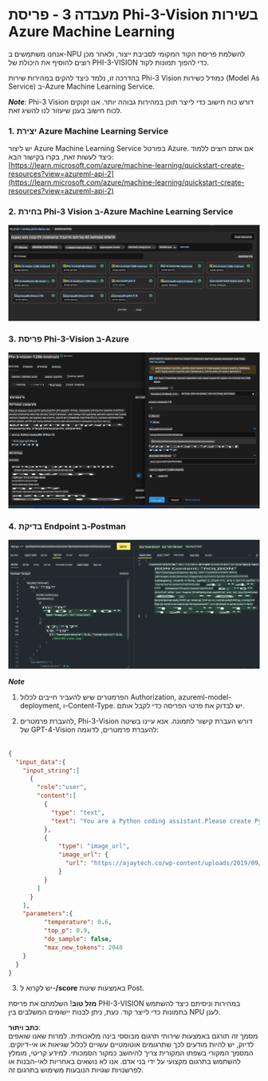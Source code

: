 # **מעבדה 3 - פריסת Phi-3-Vision בשירות Azure Machine Learning**

אנחנו משתמשים ב-NPU להשלמת פריסת הקוד המקומי לסביבת ייצור, ולאחר מכן רוצים להוסיף את היכולת של PHI-3-VISION כדי להפוך תמונות לקוד.

בהדרכה זו, נלמד כיצד להקים במהירות שירות Phi-3 Vision כמודל כשירות (Model As Service) ב-Azure Machine Learning Service.

***Note***: Phi-3 Vision דורש כוח חישוב כדי לייצר תוכן במהירות גבוהה יותר. אנו זקוקים לכוח חישוב בענן שיעזור לנו להשיג זאת.

### **1. יצירת Azure Machine Learning Service**

יש ליצור Azure Machine Learning Service בפורטל Azure. אם אתם רוצים ללמוד כיצד לעשות זאת, בקרו בקישור הבא: [https://learn.microsoft.com/azure/machine-learning/quickstart-create-resources?view=azureml-api-2](https://learn.microsoft.com/azure/machine-learning/quickstart-create-resources?view=azureml-api-2)

### **2. בחירת Phi-3 Vision ב-Azure Machine Learning Service**

![קטלוג](../../../../../../../../../translated_images/vison_catalog.e04e9e5f2b6ff115fff30e793e54e617da07251c7b192e1a68e6b050917f45aa.he.png)

### **3. פריסת Phi-3-Vision ב-Azure**

![פריסה](../../../../../../../../../translated_images/vision_deploy.c0582d08b5d49675c643f3bedc04ae106957304f3cd4702406fa08bea80ba213.he.png)

### **4. בדיקת Endpoint ב-Postman**

![בדיקה](../../../../../../../../../translated_images/vision_test.fb4ff33607077153c7b5dcf37648dc5a9cb550824aeba89963e6b270314fc554.he.png)

***Note***

1. הפרמטרים שיש להעביר חייבים לכלול Authorization, azureml-model-deployment, ו-Content-Type. יש לבדוק את פרטי הפריסה כדי לקבל אותם.

2. להעברת פרמטרים, Phi-3-Vision דורש העברת קישור לתמונה. אנא עיינו בשיטה של GPT-4-Vision להעברת פרמטרים, לדוגמה:

```json

{
  "input_data":{
    "input_string":[
      {
        "role":"user",
        "content":[ 
          {
            "type": "text",
            "text": "You are a Python coding assistant.Please create Python code for image "
          },
          {
              "type": "image_url",
              "image_url": {
                "url": "https://ajaytech.co/wp-content/uploads/2019/09/index.png"
              }
          }
        ]
      }
    ],
    "parameters":{
          "temperature": 0.6,
          "top_p": 0.9,
          "do_sample": false,
          "max_new_tokens": 2048
    }
  }
}

```

3. יש לקרוא ל-**/score** באמצעות שיטת Post.

**מזל טוב**! השלמתם את פריסת PHI-3-VISION במהירות וניסיתם כיצד להשתמש בתמונות כדי לייצר קוד. כעת, ניתן לבנות יישומים המשלבים בין NPU לענן.

**כתב ויתור**:  
מסמך זה תורגם באמצעות שירותי תרגום מבוססי בינה מלאכותית. למרות שאנו שואפים לדיוק, יש להיות מודעים לכך שתרגומים אוטומטיים עשויים לכלול שגיאות או אי-דיוקים. המסמך המקורי בשפתו המקורית צריך להיחשב כמקור הסמכותי. למידע קריטי, מומלץ להשתמש בתרגום מקצועי על ידי בני אדם. אנו לא נושאים באחריות לאי-הבנות או לפרשנויות שגויות הנובעות משימוש בתרגום זה.